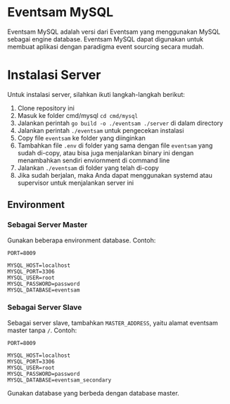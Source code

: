 # Eventsam MySQL
Eventsam MySQL adalah versi dari Eventsam yang menggunakan MySQL sebagai engine database. Eventsam MySQL dapat digunakan untuk membuat aplikasi dengan paradigma event sourcing secara mudah.

# Instalasi Server
Untuk instalasi server, silahkan ikuti langkah-langkah berikut:
1. Clone repository ini
2. Masuk ke folder cmd/mysql `cd cmd/mysql`
3. Jalankan perintah `go build -o ./eventsam ./server` di dalam directory
4. Jalankan perintah `./eventsam` untuk pengecekan instalasi
5. Copy file `eventsam` ke folder yang diinginkan
6. Tambahkan file `.env` di folder yang sama dengan file `eventsam` yang sudah di-copy, atau bisa juga menjalankan binary ini dengan menambahkan sendiri enviornment di command line
7. Jalankan `./eventsam` di folder yang telah di-copy
8. Jika sudah berjalan, maka Anda dapat menggunakan systemd atau supervisor untuk menjalankan server ini

## Environment
### Sebagai Server Master
Gunakan beberapa environment database. Contoh:
```
PORT=8009

MYSQL_HOST=localhost
MYSQL_PORT=3306
MYSQL_USER=root
MYSQL_PASSWORD=password
MYSQL_DATABASE=eventsam
```


### Sebagai Server Slave
Sebagai server slave, tambahkan `MASTER_ADDRESS`, yaitu alamat eventsam master tanpa `/`. Contoh:
```
PORT=8009

MYSQL_HOST=localhost
MYSQL_PORT=3306
MYSQL_USER=root
MYSQL_PASSWORD=password
MYSQL_DATABASE=eventsam_secondary
```
Gunakan database yang berbeda dengan database master.


